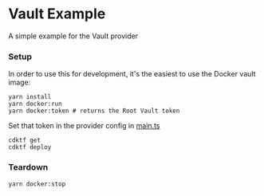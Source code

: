 # Vault Example

A simple example for the Vault provider

### Setup

In order to use this for development, it's the easiest to use the Docker vault image:

```
yarn install
yarn docker:run
yarn docker:token # returns the Root Vault token
```

Set that token in the provider config in [main.ts](./main.ts)

```
cdktf get
cdktf deploy
```

### Teardown

```
yarn docker:stop
```

